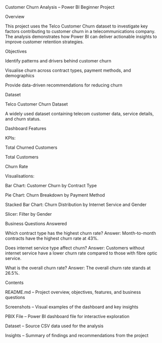Customer Churn Analysis – Power BI Beginner Project

Overview

This project uses the Telco Customer Churn dataset to investigate key factors contributing to customer churn in a telecommunications company. The analysis demonstrates how Power BI can deliver actionable insights to improve customer retention strategies.

Objectives

Identify patterns and drivers behind customer churn

Visualise churn across contract types, payment methods, and demographics

Provide data-driven recommendations for reducing churn

Dataset

Telco Customer Churn Dataset

A widely used dataset containing telecom customer data, service details, and churn status.

Dashboard Features

KPIs:

Total Churned Customers

Total Customers

Churn Rate

Visualisations:

Bar Chart: Customer Churn by Contract Type

Pie Chart: Churn Breakdown by Payment Method

Stacked Bar Chart: Churn Distribution by Internet Service and Gender

Slicer: Filter by Gender

Business Questions Answered

Which contract type has the highest churn rate?
Answer: Month-to-month contracts have the highest churn rate at 43%.

Does internet service type affect churn?
Answer: Customers without internet service have a lower churn rate compared to those with fibre optic service.

What is the overall churn rate?
Answer: The overall churn rate stands at 26.5%.

Contents

README.md – Project overview, objectives, features, and business questions

Screenshots – Visual examples of the dashboard and key insights

PBIX File – Power BI dashboard file for interactive exploration

Dataset – Source CSV data used for the analysis

Insights – Summary of findings and recommendations from the project
